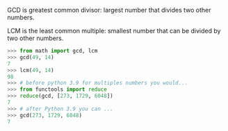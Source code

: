 
GCD is greatest common divisor: largest number that divides two other numbers.

LCM is the least common multiple: smallest number that can be divided by two other numbers.

```python
>>> from math import gcd, lcm
>>> gcd(49, 14)
7
>>> lcm(49, 14)
98
>>> # before python 3.9 for multiples numbers you would...
>>> from functools import reduce
>>> reduce(gcd, [273, 1729, 6048])
7
>>> # after Python 3.9 you can ...
>>> gcd(273, 1729, 6048)
7
```

